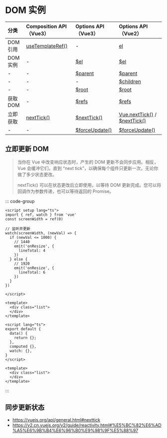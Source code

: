 # DOM 实例

| 分类 | Composition API（Vue3）| Options API（Vue3）| Options API（Vue2）|
| :--- | :--- | :--- | :--- |
| DOM 引用 | [useTemplateRef()](https://vuejs.org/api/composition-api-helpers.html#usetemplateref) | - | [el](https://v2.cn.vuejs.org/v2/api/#el) |
| DOM 实例 | - | [$el](https://vuejs.org/api/component-instance.html#el) | [$el](https://v2.cn.vuejs.org/v2/api/#vm-el) |
| - | - | [$parent](https://vuejs.org/api/component-instance.html#parent) | [$parent](https://v2.cn.vuejs.org/v2/api/#vm-parent) |
| - | - | - | [$children](https://v2.cn.vuejs.org/v2/api/#vm-children) |
| - | - | [$root](https://vuejs.org/api/component-instance.html#root) | [$root](https://v2.cn.vuejs.org/v2/api/#vm-root) |
| 获取DOM | - | [$refs](https://vuejs.org/api/component-instance.html#refs) | [$refs](https://v2.cn.vuejs.org/v2/api/#vm-refs) |
| 立即获取 | [nextTick()](https://vuejs.org/api/general.html#nexttick) | [$nextTick()](https://vuejs.org/api/component-instance.html#nexttick) | [Vue.nextTick()](https://v2.cn.vuejs.org/v2/api/#Vue-nextTick) / [$nextTick()](https://v2.cn.vuejs.org/v2/api/#vm-nextTick) |
| - | - | [$forceUpdate()](https://vuejs.org/api/component-instance.html#forceupdate) | [$forceUpdate()](https://v2.cn.vuejs.org/v2/api/#vm-forceUpdate) |

## 立即更新 DOM

> 当你在 Vue 中改变响应状态时，产生的 DOM 更新不会同步应用。相反，Vue 会缓冲它们，直到 “next tick”，以确保每个组件只更新一次，无论你做了多少状态更改。
> 
> nextTick() 可以在状态更改后立即使用，以等待 DOM 更新完成。您可以将回调作为参数传递，也可以等待返回的 Promise。

::: code-group

```vue [Vue3]
<script setup lang="ts">
import { ref, watch } from 'vue'
const screenWidth = ref(0)

// 监听并更新
watch(screenWidth, (newVal) => {
  if (newVal <= 1000) {
    // 1440
    emit('onResize', {
      lineTotal: 4
    })
  } else {
    // 1920
    emit('onResize', {
      lineTotal: 6
    })
  }
})

</script>

<template>
  <div class="list">
  </div>
</template>
```

```vue [Vue2]
<script lang="ts">
export default {
  data() {
    return {};
  },
  computed {},
  watch: {},
}
</script>

<template>
  <div class="list">
  </div>
</template>
```

:::

## 同步更新状态

- https://vuejs.org/api/general.html#nexttick
- https://v2.cn.vuejs.org/v2/guide/reactivity.html#%E5%BC%82%E6%AD%A5%E6%9B%B4%E6%96%B0%E9%98%9F%E5%88%97
